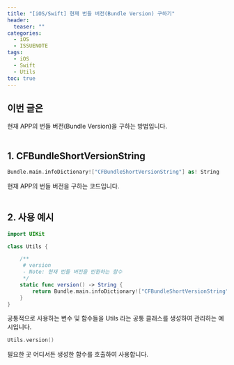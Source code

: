 ```yaml
---
title: "[iOS/Swift] 현재 번들 버전(Bundle Version) 구하기"
header:
  teaser: ""
categories:
  - iOS
  - ISSUENOTE
tags:
  - iOS
  - Swift
  - Utils
toc: true
---
```


## 이번 글은 
현재 APP의 번들 버전(Bundle Version)을 구하는 방법입니다.<br><br>

## 1. CFBundleShortVersionString

```swift 
Bundle.main.infoDictionary!["CFBundleShortVersionString"] as! String
```
현재 APP의 번들 버전을 구하는 코드입니다.
<br><br>

## 2. 사용 예시

```swift 
import UIKit

class Utils {

    /**
     # version
     - Note: 현재 번들 버전을 반환하는 함수
     */
    static func version() -> String {
        return Bundle.main.infoDictionary!["CFBundleShortVersionString"] as! String
    }
}
```
공통적으로 사용하는 변수 및 함수들을 Utils 라는 공통 클래스를 생성하여 관리하는 예시입니다. <br>

```swift
Utils.version()
```
필요한 곳 어디서든 생성한 함수를 호출하여 사용합니다.<br><br>

